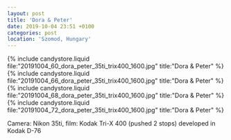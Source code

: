 ```yaml
---
layout: post
title: 'Dora & Peter'
date: 2019-10-04 23:51 +0100
categories: post
location: 'Szomod, Hungary'
---
```


{% include candystore.liquid file:"20191004_60_dora_peter_35ti_trix400_1600.jpg" title:"Dora & Peter" %}
{% include candystore.liquid file:"20191004_66_dora_peter_35ti_trix400_1600.jpg" title:"Dora & Peter" %}
{% include candystore.liquid file:"20191004_68_dora_peter_35ti_trix400_1600.jpg" title:"Dora & Peter" %}
{% include candystore.liquid file:"20191004_72_dora_peter_35ti_trix400_1600.jpg" title:"Dora & Peter" %}

Camera: Nikon 35ti, film: Kodak Tri-X 400 (pushed 2 stops) developed in Kodak D-76
